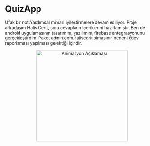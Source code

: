 # QuizApp
Ufak bir not:Yaızlımsal mimari iyileştirmelere devam ediliyor. Proje arkadaşım Halis Cerit, soru cevapların içeriklerini hazırlamıştır. Ben de android uygulamasının tasarımını, yazılımını, firebase entegrasyonunu gerçekleştirdim. Paket adının com.haliscerit olmasının nedeni ödev raporlaması yapılması gerektiği içindir.

<p align="center">
  <img src="https://github.com/user-attachments/assets/a7df11d1-80a5-4e91-8f45-82295fbf171e" alt="Animasyon Açıklaması" width="300"/>
</p>


